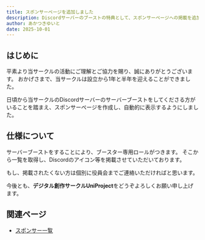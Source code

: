 ```yaml
---
title: スポンサーページを追加しました
description: Discordサーバーのブーストの特典として、スポンサーページへの掲載を追加しました。
author: あかつきゆいと
date: 2025-10-01
---
```


## はじめに

平素より当サークルの活動にご理解とご協力を賜り、誠にありがとうございます。
おかげさまで、当サークルは設立から1年と半年を迎えることができました。

日頃から当サークルのDiscordサーバーのサーバーブーストをしてくださる方がいることを踏まえ、スポンサーページを作成し、自動的に表示するようにしました。

## 仕様について

サーバーブーストをすることにより、ブースター専用ロールがつきます。
そこから一覧を取得し、Discordのアイコン等を掲載させていただいております。

もし、掲載されたくない方は個別に役員会までご連絡いただければと思います。

今後とも、**デジタル創作サークルUniProject**をどうぞよろしくお願い申し上げます。

## 関連ページ

- [スポンサー一覧](https://uniproject.jp/sponsors)

